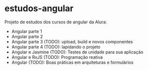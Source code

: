 # estudos-angular

Projeto de estudos dos cursos de angular da Alura: 
- Angular parte 1
- Angular parte 2
- Angular parte 3 (TODO): upload, build e novos componentes
- Angular parte 4 (TODO): lapidando o projeto
- Angular e Jasmine (TODO): Testes de unidade para sua aplicação
- Angular e RxJS (TODO): Programação reativa
- Angular (TODO): Boas práticas em arquiteturas e formulários
